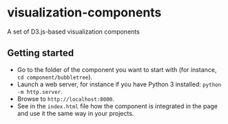 # visualization-components
A set of D3.js-based visualization components

## Getting started

- Go to the folder of the component you want to start with (for instance, ``cd component/bubbletree``).
- Launch a web server, for instance if you have Python 3 installed: ``python -m http.server``.
- Browse to ``http://localhost:8000``.
- See in the ``index.html`` file how the component is integrated in the page and use it the same way in your projects.
